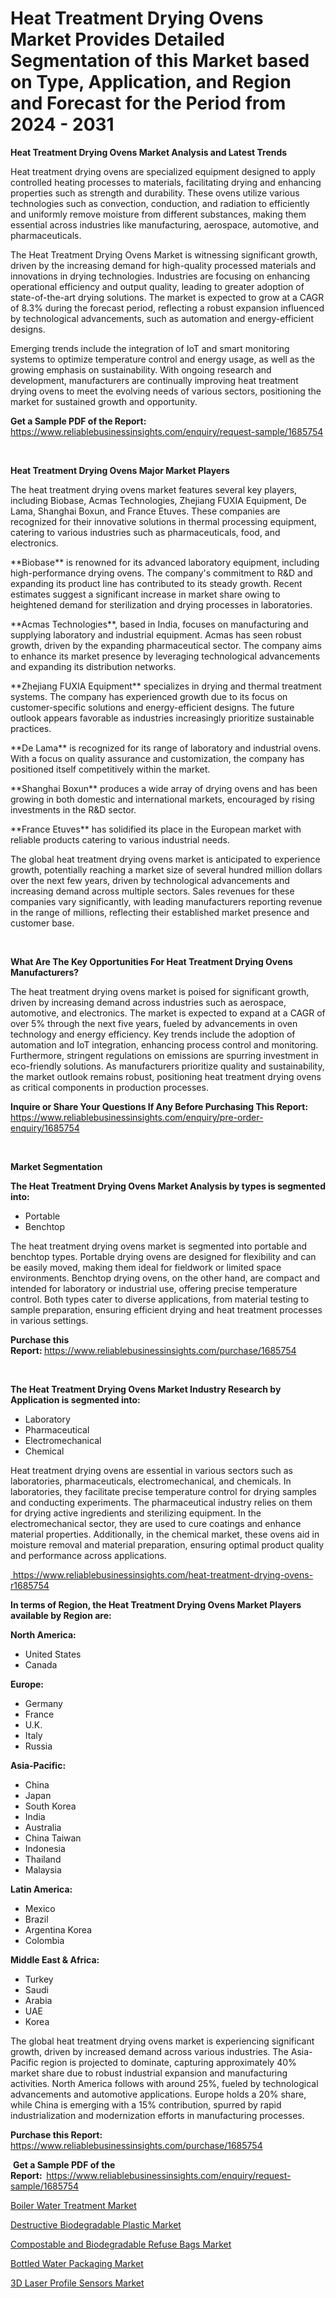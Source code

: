 <p><h1>Heat Treatment Drying Ovens Market Provides Detailed Segmentation of this Market based on Type, Application, and Region and Forecast for the Period from 2024 - 2031</h1></p><p><strong>Heat Treatment Drying Ovens Market Analysis and Latest Trends</strong></p>
<p><p>Heat treatment drying ovens are specialized equipment designed to apply controlled heating processes to materials, facilitating drying and enhancing properties such as strength and durability. These ovens utilize various technologies such as convection, conduction, and radiation to efficiently and uniformly remove moisture from different substances, making them essential across industries like manufacturing, aerospace, automotive, and pharmaceuticals.</p><p>The Heat Treatment Drying Ovens Market is witnessing significant growth, driven by the increasing demand for high-quality processed materials and innovations in drying technologies. Industries are focusing on enhancing operational efficiency and output quality, leading to greater adoption of state-of-the-art drying solutions. The market is expected to grow at a CAGR of 8.3% during the forecast period, reflecting a robust expansion influenced by technological advancements, such as automation and energy-efficient designs. </p><p>Emerging trends include the integration of IoT and smart monitoring systems to optimize temperature control and energy usage, as well as the growing emphasis on sustainability. With ongoing research and development, manufacturers are continually improving heat treatment drying ovens to meet the evolving needs of various sectors, positioning the market for sustained growth and opportunity.</p></p>
<p><strong>Get a Sample PDF of the Report:&nbsp;</strong> <a href="https://www.reliablebusinessinsights.com/enquiry/request-sample/1685754?utm_campaign=1091&utm_medium=2&utm_source=Github&utm_content=ia&utm_term=06102024&utm_id=heat-treatment-drying-ovens">https://www.reliablebusinessinsights.com/enquiry/request-sample/1685754</a></p>
<p>&nbsp;</p>
<p><strong>Heat Treatment Drying Ovens Major Market Players</strong></p>
<p><p>The heat treatment drying ovens market features several key players, including Biobase, Acmas Technologies, Zhejiang FUXIA Equipment, De Lama, Shanghai Boxun, and France Etuves. These companies are recognized for their innovative solutions in thermal processing equipment, catering to various industries such as pharmaceuticals, food, and electronics.</p><p>**Biobase** is renowned for its advanced laboratory equipment, including high-performance drying ovens. The company's commitment to R&D and expanding its product line has contributed to its steady growth. Recent estimates suggest a significant increase in market share owing to heightened demand for sterilization and drying processes in laboratories.</p><p>**Acmas Technologies**, based in India, focuses on manufacturing and supplying laboratory and industrial equipment. Acmas has seen robust growth, driven by the expanding pharmaceutical sector. The company aims to enhance its market presence by leveraging technological advancements and expanding its distribution networks.</p><p>**Zhejiang FUXIA Equipment** specializes in drying and thermal treatment systems. The company has experienced growth due to its focus on customer-specific solutions and energy-efficient designs. The future outlook appears favorable as industries increasingly prioritize sustainable practices.</p><p>**De Lama** is recognized for its range of laboratory and industrial ovens. With a focus on quality assurance and customization, the company has positioned itself competitively within the market.</p><p>**Shanghai Boxun** produces a wide array of drying ovens and has been growing in both domestic and international markets, encouraged by rising investments in the R&D sector.</p><p>**France Etuves** has solidified its place in the European market with reliable products catering to various industrial needs.</p><p>The global heat treatment drying ovens market is anticipated to experience growth, potentially reaching a market size of several hundred million dollars over the next few years, driven by technological advancements and increasing demand across multiple sectors. Sales revenues for these companies vary significantly, with leading manufacturers reporting revenue in the range of millions, reflecting their established market presence and customer base.</p></p>
<p>&nbsp;</p>
<p><strong>What Are The Key Opportunities For Heat Treatment Drying Ovens Manufacturers?</strong></p>
<p><p>The heat treatment drying ovens market is poised for significant growth, driven by increasing demand across industries such as aerospace, automotive, and electronics. The market is expected to expand at a CAGR of over 5% through the next five years, fueled by advancements in oven technology and energy efficiency. Key trends include the adoption of automation and IoT integration, enhancing process control and monitoring. Furthermore, stringent regulations on emissions are spurring investment in eco-friendly solutions. As manufacturers prioritize quality and sustainability, the market outlook remains robust, positioning heat treatment drying ovens as critical components in production processes.</p></p>
<p><strong>Inquire or Share Your Questions If Any Before Purchasing This Report:</strong> <a href="https://www.reliablebusinessinsights.com/enquiry/pre-order-enquiry/1685754?utm_campaign=1091&utm_medium=2&utm_source=Github&utm_content=ia&utm_term=06102024&utm_id=heat-treatment-drying-ovens">https://www.reliablebusinessinsights.com/enquiry/pre-order-enquiry/1685754</a></p>
<p>&nbsp;</p>
<p><strong>Market Segmentation</strong></p>
<p><strong>The Heat Treatment Drying Ovens Market Analysis by types is segmented into:</strong></p>
<p><ul><li>Portable</li><li>Benchtop</li></ul></p>
<p><p>The heat treatment drying ovens market is segmented into portable and benchtop types. Portable drying ovens are designed for flexibility and can be easily moved, making them ideal for fieldwork or limited space environments. Benchtop drying ovens, on the other hand, are compact and intended for laboratory or industrial use, offering precise temperature control. Both types cater to diverse applications, from material testing to sample preparation, ensuring efficient drying and heat treatment processes in various settings.</p></p>
<p><strong>Purchase this Report:&nbsp;</strong><a href="https://www.reliablebusinessinsights.com/purchase/1685754?utm_campaign=1091&utm_medium=2&utm_source=Github&utm_content=ia&utm_term=06102024&utm_id=heat-treatment-drying-ovens">https://www.reliablebusinessinsights.com/purchase/1685754</a></p>
<p>&nbsp;</p>
<p><strong>The Heat Treatment Drying Ovens Market Industry Research by Application is segmented into:</strong></p>
<p><ul><li>Laboratory</li><li>Pharmaceutical</li><li>Electromechanical</li><li>Chemical</li></ul></p>
<p><p>Heat treatment drying ovens are essential in various sectors such as laboratories, pharmaceuticals, electromechanical, and chemicals. In laboratories, they facilitate precise temperature control for drying samples and conducting experiments. The pharmaceutical industry relies on them for drying active ingredients and sterilizing equipment. In the electromechanical sector, they are used to cure coatings and enhance material properties. Additionally, in the chemical market, these ovens aid in moisture removal and material preparation, ensuring optimal product quality and performance across applications.</p></p>
<p><a href="https://www.reliablebusinessinsights.com/heat-treatment-drying-ovens-r1685754?utm_campaign=1091&utm_medium=2&utm_source=Github&utm_content=ia&utm_term=06102024&utm_id=heat-treatment-drying-ovens">&nbsp;https://www.reliablebusinessinsights.com/heat-treatment-drying-ovens-r1685754</a></p>
<p><strong>In terms of Region, the Heat Treatment Drying Ovens Market Players available by Region are:</strong></p>
<p>
    <p> <strong> North America: </strong>
        <ul>
            <li>United States</li>
            <li>Canada</li>
        </ul>
        </p> 
    <p> <strong> Europe: </strong>
        <ul>
            <li>Germany</li>
            <li>France</li>
            <li>U.K.</li>
            <li>Italy</li>
            <li>Russia</li>
        </ul>
        </p> 
    <p> <strong> Asia-Pacific: </strong>
        <ul>
            <li>China</li>
            <li>Japan</li>
            <li>South Korea</li>
            <li>India</li>
            <li>Australia</li>
            <li>China Taiwan</li>
            <li>Indonesia</li>
            <li>Thailand</li>
            <li>Malaysia</li>
        </ul>
        </p> 
    <p> <strong> Latin America: </strong>
        <ul>
            <li>Mexico</li>
            <li>Brazil</li>
            <li>Argentina Korea</li>
            <li>Colombia</li>
        </ul>
        </p> 
    <p> <strong> Middle East & Africa: </strong>
        <ul>
            <li>Turkey</li>
            <li>Saudi</li>
            <li>Arabia</li>
            <li>UAE</li>
            <li>Korea</li>
        </ul>
    </p>
    </p>
<p><p>The global heat treatment drying ovens market is experiencing significant growth, driven by increased demand across various industries. The Asia-Pacific region is projected to dominate, capturing approximately 40% market share due to robust industrial expansion and manufacturing activities. North America follows with around 25%, fueled by technological advancements and automotive applications. Europe holds a 20% share, while China is emerging with a 15% contribution, spurred by rapid industrialization and modernization efforts in manufacturing processes.</p></p>
<p><strong>Purchase this Report: </strong><a href="https://www.reliablebusinessinsights.com/purchase/1685754?utm_campaign=1091&utm_medium=2&utm_source=Github&utm_content=ia&utm_term=06102024&utm_id=heat-treatment-drying-ovens">https://www.reliablebusinessinsights.com/purchase/1685754</a></p>
<p>&nbsp;<strong>Get a Sample PDF of the Report:&nbsp;&nbsp;</strong><a href="https://www.reliablebusinessinsights.com/enquiry/request-sample/1685754?utm_campaign=1091&utm_medium=2&utm_source=Github&utm_content=ia&utm_term=06102024&utm_id=heat-treatment-drying-ovens">https://www.reliablebusinessinsights.com/enquiry/request-sample/1685754</a></p>
<p><strong></strong></p>
<p><p><a href="https://www.linkedin.com/pulse/navigating-boiler-water-treatment-market-expert-analysis-forecast-oamve?utm_campaign=1091&utm_medium=2&utm_source=Github&utm_content=ia&utm_term=06102024&utm_id=heat-treatment-drying-ovens">Boiler Water Treatment Market</a></p><p><a href="https://github.com/ClaraRSutton/Market-Research-Report-List-1/blob/main/destructive-biodegradable-plastic-market.md?utm_campaign=1091&utm_medium=2&utm_source=Github&utm_content=ia&utm_term=06102024&utm_id=heat-treatment-drying-ovens">Destructive Biodegradable Plastic Market</a></p><p><a href="https://github.com/Greiszane475/Market-Research-Report-List-1/blob/main/compostable-and-biodegradable-refuse-bags-market.md?utm_campaign=1091&utm_medium=2&utm_source=Github&utm_content=ia&utm_term=06102024&utm_id=heat-treatment-drying-ovens">Compostable and Biodegradable Refuse Bags Market</a></p><p><a href="https://www.linkedin.com/pulse/bottled-water-packaging-market-transformation-comparative-analysis-err5e?utm_campaign=1091&utm_medium=2&utm_source=Github&utm_content=ia&utm_term=06102024&utm_id=heat-treatment-drying-ovens">Bottled Water Packaging Market</a></p><p><a href="https://issuu.com/reportprime-2/docs/3d-laser-profile-sensors-market-siz_791c2754d5ce80?utm_campaign=1091&utm_medium=2&utm_source=Github&utm_content=ia&utm_term=06102024&utm_id=heat-treatment-drying-ovens">3D Laser Profile Sensors Market</a></p></p>